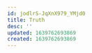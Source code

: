 ```yaml
---
id: jodlrS-JqXnX979_YMjd0
title: Truth
desc: ''
updated: 1639762693869
created: 1639762693869
---
```


